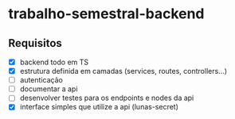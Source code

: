 # trabalho-semestral-backend

## Requisitos

- [x] backend todo em TS
- [x] estrutura definida em camadas (services, routes, controllers...)
- [ ] autenticação
- [ ] documentar a api
- [ ] desenvolver testes para os endpoints e nodes da api
- [x] interface simples que utilize a api (lunas-secret)
